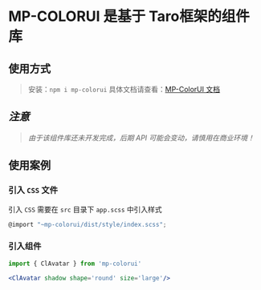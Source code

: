 # MP-COLORUI 是基于 Taro框架的组件库

## 使用方式

> 安装：`npm i mp-colorui`
> 具体文档请查看：[MP-ColorUI 文档](https://yinliangdream.github.io/mp-colorui-doc/#/)



## *注意*

> *由于该组件库还未开发完成，后期 API 可能会变动，请慎用在商业环境！*

## 使用案例

### 引入 `CSS` 文件

引入 `CSS` 需要在 `src` 目录下 `app.scss` 中引入样式

```js
@import "~mp-colorui/dist/style/index.scss";
```

### 引入组件

```jsx
import { ClAvatar } from 'mp-colorui'

<ClAvatar shadow shape='round' size='large'/>
```
